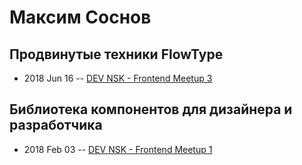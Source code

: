 # Максим Соснов

## Продвинутые техники FlowType
- 2018 Jun 16 -- [DEV NSK - Frontend Meetup 3](https://www.youtube.com/watch?v=Or9G1m4kQag)    
## Библиотека компонентов для дизайнера и разработчика
- 2018 Feb 03 -- [DEV NSK - Frontend Meetup 1](https://youtu.be/HPDmUqFgG0E)    
